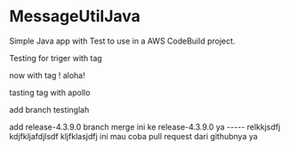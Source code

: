 # MessageUtilJava

Simple Java app with Test to use in a AWS CodeBuild project.

Testing for triger with tag 

now with tag ! aloha!

tasting tag with apollo

add branch testinglah

add release-4.3.9.0 branch 
merge ini ke release-4.3.9.0 ya -----
relkkjsdfj
kdjfkljafdjlsdf
kljfklasjdfj
ini mau coba pull request
dari githubnya ya
